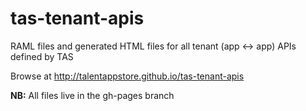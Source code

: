 tas-tenant-apis
===============

<script>
alert('hello');
</script>

RAML files and generated HTML files for all tenant (app &lt;-> app) APIs defined by TAS

Browse at http://talentappstore.github.io/tas-tenant-apis

**NB:** All files live in the gh-pages branch




